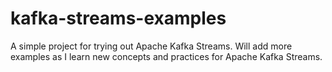 # kafka-streams-examples

A simple project for trying out Apache Kafka Streams. Will add more examples as I learn new concepts and practices for Apache Kafka Streams.
